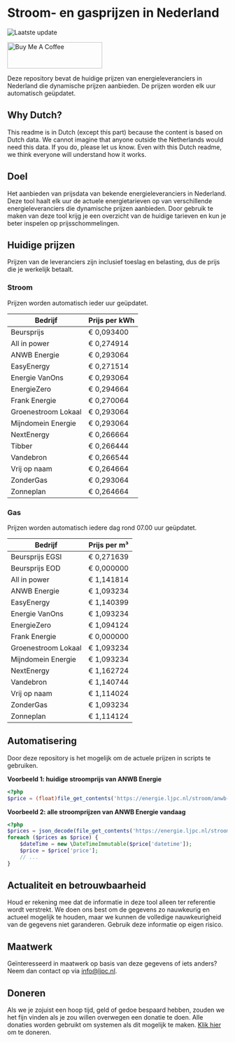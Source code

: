 # Stroom- en gasprijzen in Nederland

![Laatste update](https://img.shields.io/badge/laatste%20update-2024--03--06%2020%3A00%20CET-brightgreen)

<a href="https://www.buymeacoffee.com/Lars-" target="_blank"><img src="https://cdn.buymeacoffee.com/buttons/v2/default-orange.png" alt="Buy Me A Coffee" height="60" style="height: 60px !important;width: 217px !important;" ></a>

Deze repository bevat de huidige prijzen van energieleveranciers in Nederland die dynamische prijzen aanbieden. De prijzen worden elk uur automatisch geüpdatet.

## Why Dutch?

This readme is in Dutch (except this part) because the content is based on Dutch data. We cannot imagine that anyone outside the Netherlands would need this data. If you do, please let us know. Even with this Dutch readme, we think
everyone will understand how it works.

## Doel

Het aanbieden van prijsdata van bekende energieleveranciers in Nederland. Deze tool haalt elk uur de actuele energietarieven op van verschillende energieleveranciers die dynamische prijzen aanbieden. Door gebruik te maken van deze tool
krijg je een overzicht van de huidige tarieven en kun je beter inspelen op prijsschommelingen.

## Huidige prijzen

Prijzen van de leveranciers zijn inclusief toeslag en belasting, dus de prijs die je werkelijk betaalt.

### Stroom

Prijzen worden automatisch ieder uur geüpdatet.

 Bedrijf | Prijs per kWh 
---------|---------------
Beursprijs | € 0,093400
All in power | € 0,274914
ANWB Energie | € 0,293064
EasyEnergy | € 0,271514
Energie VanOns | € 0,293064
EnergieZero | € 0,294664
Frank Energie | € 0,270064
Groenestroom Lokaal | € 0,293064
Mijndomein Energie | € 0,293064
NextEnergy | € 0,266664
Tibber | € 0,266444
Vandebron | € 0,266544
Vrij op naam | € 0,264664
ZonderGas | € 0,293064
Zonneplan | € 0,264664


### Gas

Prijzen worden automatisch iedere dag rond 07.00 uur geüpdatet.

 Bedrijf | Prijs per m³ 
---------|--------------
Beursprijs EGSI | € 0,271639
Beursprijs EOD | € 0,000000
All in power | € 1,141814
ANWB Energie | € 1,093234
EasyEnergy | € 1,140399
Energie VanOns | € 1,093234
EnergieZero | € 1,094124
Frank Energie | € 0,000000
Groenestroom Lokaal | € 1,093234
Mijndomein Energie | € 1,093234
NextEnergy | € 1,162724
Vandebron | € 1,140744
Vrij op naam | € 1,114024
ZonderGas | € 1,093234
Zonneplan | € 1,114124


## Automatisering

Door deze repository is het mogelijk om de actuele prijzen in scripts te gebruiken.

**Voorbeeld 1: huidige stroomprijs van ANWB Energie**

```php
<?php
$price = (float)file_get_contents('https://energie.ljpc.nl/stroom/anwb-energie-nu.txt');

```

**Voorbeeld 2: alle stroomprijzen van ANWB Energie vandaag**

```php
<?php
$prices = json_decode(file_get_contents('https://energie.ljpc.nl/stroom/all-in-power-vandaag.json'),true);
foreach ($prices as $price) {
    $dateTime = new \DateTimeImmutable($price['datetime']);
    $price = $price['price'];
    // ...
}
```

## Actualiteit en betrouwbaarheid

Houd er rekening mee dat de informatie in deze tool alleen ter referentie wordt verstrekt. We doen ons best om de gegevens zo nauwkeurig en actueel mogelijk te houden, maar we kunnen de volledige nauwkeurigheid van de gegevens niet
garanderen. Gebruik deze informatie op eigen risico.

## Maatwerk

Geïnteresseerd in maatwerk op basis van deze gegevens of iets anders? Neem dan contact op
via [info@ljpc.nl](mailto:info@ljpc.nl?subject=Energie%20prijzen).

## Doneren

Als we je zojuist een hoop tijd, geld of gedoe bespaard hebben, zouden we het fijn vinden als je zou willen overwegen een
donatie te doen. Alle donaties worden gebruikt om systemen als dit mogelijk te
maken. [Klik hier](https://www.buymeacoffee.com/Lars-) om te doneren.
